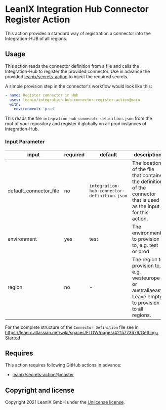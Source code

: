 # LeanIX Integration Hub Connector Register Action

This action provides a standard way of registration a connector into the Integration-HUB of all regions.

## Usage

This action reads the connector definition from a file and calls the Integration-Hub to register the provided connector.
Use in advance the provided [leanix/secrets-action](https://github.com/leanix/secrets-action) to inject the required secrets.

A simple provision step in the connector's workflow would look like this:
```yaml
- name: Register connector in Hub
  uses: leanix/integration-hub-connector-register-action@main
  with:
    environment: 'prod'  
```
This reads the file `integration-hub-connecotr-definition.json` from the root of your repository and register it globally on all prod instances of Integration-Hub.
### Input Parameter
| input | required | default | description |
|-------|----------|---------|-------------|
|default_connector_file|no|`integration-hub-connector-definition.json`|The location of the file that contains the definition of the connector that is used as the input for this action.|
|environment|yes|test|The environment to provision to, e.g. test or prod|
|region|no|-|The region to provision to, e.g. westeurope or australiaeast. Leave empty to provision to all regions.|

For the complete structure of the `Connector Definition` file see  in  https://leanix.atlassian.net/wiki/spaces/FLOW/pages/4215773679/Getting+Started 

## Requires
This action requires following GitHub actions in advance:
- [leanix/secrets-action@master](https://github.com/leanix/secrets-action)

## Copyright and license
Copyright 2021 LeanIX GmbH under the [Unlicense license](LICENSE).
